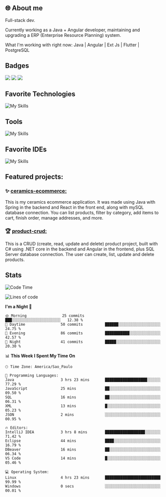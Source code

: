 ## 🌐 About me
Full-stack dev.

Currently working as a Java + Angular developer, maintaining and upgrading a ERP (Enterprise Resource Planning) system.

What I'm working with right now: Java | Angular | Ext Js | Flutter | PostgreSQL


## Badges

<div style="display: inline_block">
  <a href="https://www.credly.com/badges/bc4739f2-3a6a-4965-9292-0904b55d9652/public_url"><img src="https://github.com/user-attachments/assets/0c2e9028-389c-426c-b849-4bd29abbc0cb"></img></a>
  <a href="https://www.credly.com/badges/b0f4b2f6-34ec-4c0b-880f-cde76b902026/public_url"><img src="https://github.com/user-attachments/assets/07231ffe-f6b7-424a-bcc4-543fa6b2d97f"></img></a>
  <a href="https://www.credly.com/badges/63f31529-f407-4018-99b5-57cff1406859"><img src="https://github.com/user-attachments/assets/8d692ed8-6378-45f1-953d-ee95101adbcf"></img></a>

</div>

## Favorite Technologies

![My Skills](https://go-skill-icons.vercel.app/api/icons?i=java,spring,react,angular,typescript,javascript,cs,dotnet&perline=4&titles=true)

## Tools

![My Skills](https://go-skill-icons.vercel.app/api/icons?i=aws,gitlab,git,docker&perline=4&titles=true)

## Favorite IDEs

![My Skills](https://go-skill-icons.vercel.app/api/icons?i=idea,webstorm&perline=3&titles=true)

## Featured projects: 

### :sparkles: [ceramics-ecommerce:](https://github.com/marianarossi/ceramics-ecommerce-API)
This is my ceramics ecommerce application. It was made using Java with Spring in the backend and React in the front end, along with mySQL database connection. You can list products, filter by category, add items to cart, finish order, manage addresses, and more.

### :trophy: [product-crud:](https://github.com/marianarossi/.netCore-product-webAPI)
This is a CRUD (create, read, update and delete) product project, built with C# using .NET core in the backend and Angular in the frontend, plus SQL Server database connection. The user can create, list, update and delete products. 


## Stats

<!--START_SECTION:waka-->
![Code Time](http://img.shields.io/badge/Code%20Time-374%20hrs%202%20mins-blue)

![Lines of code](https://img.shields.io/badge/From%20Hello%20World%20I%27ve%20Written-41.2%20thousand%20lines%20of%20code-blue)

**I'm a Night 🦉** 

```text
🌞 Morning                25 commits          ███░░░░░░░░░░░░░░░░░░░░░░   12.38 % 
🌆 Daytime                50 commits          ██████░░░░░░░░░░░░░░░░░░░   24.75 % 
🌃 Evening                86 commits          ███████████░░░░░░░░░░░░░░   42.57 % 
🌙 Night                  41 commits          █████░░░░░░░░░░░░░░░░░░░░   20.30 % 
```


📊 **This Week I Spent My Time On** 

```text
🕑︎ Time Zone: America/Sao_Paulo

💬 Programming Languages: 
Java                     3 hrs 23 mins       ███████████████████░░░░░░   77.29 % 
JavaScript               25 mins             ██░░░░░░░░░░░░░░░░░░░░░░░   09.50 % 
SQL                      16 mins             ██░░░░░░░░░░░░░░░░░░░░░░░   06.31 % 
XML                      13 mins             █░░░░░░░░░░░░░░░░░░░░░░░░   05.23 % 
JSON                     2 mins              ░░░░░░░░░░░░░░░░░░░░░░░░░   00.95 % 

🔥 Editors: 
IntelliJ IDEA            3 hrs 8 mins        ██████████████████░░░░░░░   71.42 % 
Eclipse                  44 mins             ████░░░░░░░░░░░░░░░░░░░░░   16.79 % 
DBeaver                  16 mins             ██░░░░░░░░░░░░░░░░░░░░░░░   06.34 % 
VS Code                  14 mins             █░░░░░░░░░░░░░░░░░░░░░░░░   05.46 % 

💻 Operating System: 
Linux                    4 hrs 23 mins       █████████████████████████   99.99 % 
Windows                  0 secs              ░░░░░░░░░░░░░░░░░░░░░░░░░   00.01 % 
```


<!--END_SECTION:waka-->
